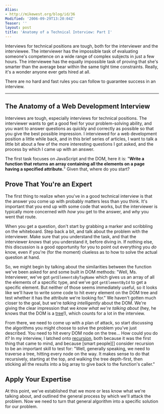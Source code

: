 ```yaml
---
Alias:
- http://mikewest.org/blog/id/36
Modified: '2006-09-29T13:20:04Z'
Teaser: ''
layout: post
title: 'Anatomy of a Technical Interview: Part I'
---
```

Interviews for technical positions are tough, both for the interviewer and the interviewee.  The interviewer has the impossible task of evaluating someone's competence on a wide range of complex subjects in just a few hours.  The interviewee has the equally impossible task of proving that she's smarter than the average bear within the same tight time constraints.  Really, it's a wonder anyone ever gets hired at all.

There are no hard and fast rules you can follow to guarantee success in an interview.  

------------------------------------------------------------------------------

The Anatomy of a Web Development Interview
------------------------------------------

Interviews are tough, especially interviews for technical positions.  The interviewer wants to get a good feel for your problem-solving ability, and you want to answer questions as quickly and correctly as possible so that you give the best possible impression.  I interviewed for a web development position a little while back, and in this brief series of articles, I want to talk a little bit about a few of the more interesting questions I got asked, and the process by which I came up with an answer.

The first task focuses on JavaScript and the DOM, here it is: "__Write a function that returns an array containing all the elements on a page having a specified attribute.__"  Given that, where do you start?

## Prove That You're an Expert ##

The first thing to realize when you've in a good technical interview is that the answer you come up with probably matters less than you think.  It's important that you end up with some code that works, but the interviewer is typically more concerned with _how_ you get to the answer, and _why_ you went that route.  

When you get a question, don't start by grabbing a marker and scribbling on the whiteboard.  Step back a bit, and talk about the problem with the interviewer.  Make sure that you understand the task, and that the interviewer _knows_ that you understand it, before diving in.  If nothing else, this discussion is a good opportunity for you to point out everything you _do_ know, even if you're (for the moment) clueless as to how to solve the actual question at hand.

So, we might begin by talking about the similarities between the function we've been asked for and some built in DOM methods:  "Well, Ms. Interviewer, we've got `getElementsByTagName` which gives us an array of all the elements of a specific type, and we've got `getElementById` to get a specific element.  But neither of those seems immediately useful, so it looks like we'll have to write some code to hit every element on the DOM tree and test whether it has the attribute we're looking for."  We haven't gotten much closer to the goal, but we're _talking intelligently_ about the DOM.  We're giving the clear impression that we _know what we're talking about_ (hey, he knows that the DOM is a [tree][]!), which counts for a lot in the interview.

[tree]: http://en.wikipedia.org/wiki/Tree_%28data_structure%29 "Wikipedia: 'Tree (Data Structure)'"

From there, we need to come up with a plan of attack, so start discussing the algorithms you might choose to solve the problem you've just described.  You need to hit every DOM node on the tree... How could you do it?  In my interview, I latched onto [recursion][], both because it was the first thing that came to mind, and because [smart people][] consider recursion to be an important skill to test for:  "Well, generally speaking, we need to traverse a tree, hitting every node on the way.  It makes sense to do that recursively, starting at the top, and walking the tree depth-first, then sticking all the results into a big array to give back to the function's caller."

[recursion]: http://en.wikipedia.org/wiki/Recursion "Wikipedia: 'Recursion'"
[Steve Yegge]: http://steve-yegge.blogspot.com/ "Steve Yegge: 'Stevey's Blog Rants'"

## Apply Your Expertise ##

At this point, we've established that we more or less know what we're talking about, and outlined the general process by which we'll attack the problem.  Now we need to turn that general algorithm into a specific solution for our problem.